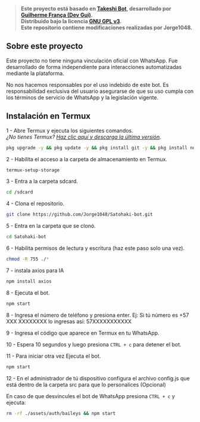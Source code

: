 > **Este proyecto está basado en [Takeshi Bot](https://github.com/guiireal/takeshi-bot), desarrollado por [Guilherme França (Dev Gui)](https://github.com/guiireal).**  
> **Distribuido bajo la licencia [GNU GPL v3](https://www.gnu.org/licenses/gpl-3.0.html).**  
> **Este repositorio contiene modificaciones realizadas por Jorge1048.**

## Sobre este proyecto

Este proyecto no tiene ninguna vinculación oficial con WhatsApp. Fue desarrollado de forma independiente para interacciones automatizadas mediante la plataforma.

No nos hacemos responsables por el uso indebido de este bot. Es responsabilidad exclusiva del usuario asegurarse de que su uso cumpla con los términos de servicio de WhatsApp y la legislación vigente.

## Instalación en Termux

1 - Abre Termux y ejecuta los siguientes comandos.<br/>
_¿No tienes Termux? [Haz clic aquí y descarga la última versión](https://www.mediafire.com/file/082otphidepx7aq/Termux_0.119.1_aldebaran_dev.apk)._

```sh
pkg upgrade -y && pkg update -y && pkg install git -y && pkg install nodejs-lts -y && pkg install ffmpeg -y
```

2 - Habilita el acceso a la carpeta de almacenamiento en Termux.

```sh
termux-setup-storage
```

3 - Entra a la carpeta sdcard.

```sh
cd /sdcard
```

4 - Clona el repositorio.

```sh
git clone https://github.com/Jorge1048/Satohaki-bot.git
```

5 - Entra en la carpeta que se clonó.

```sh
cd Satohaki-bot
```

6 - Habilita permisos de lectura y escritura (haz este paso solo una vez).

```sh
chmod -R 755 ./*
```

7 - instala axios para IA

```sh
npm install axios
```

8 - Ejecuta el bot.

```sh
npm start
```

8 - Ingresa el número de teléfono y presiona enter.
Ej: Si tú número es +57 XXX XXXXXXXX lo ingresas así: 57XXXXXXXXXXX

9 - Ingresa el código que aparece en Termux en tu WhatsApp. 

10 - Espera 10 segundos y luego presiona `CTRL + c` para detener el bot.

11 - Para iniciar otra vez Ejecuta el bot.

```sh
npm start
```
 
12 - En el administrador de tú dispositivo configura el archivo config.js que está dentro de la carpeta src para que lo personalices (Opcional)

En caso de que desvincules el bot de WhatsApp presiona `CTRL + c` y ejecuta:

```sh
rm -rf ./assets/auth/baileys && npm start
```
